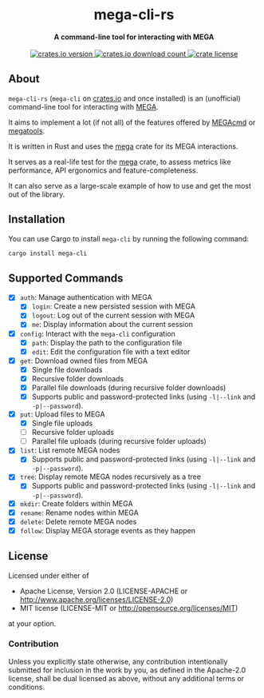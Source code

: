 <div align=center><h1>mega-cli-rs</h1></div>
<div align=center><strong>A command-line tool for interacting with MEGA</strong></div>

<br />

<div align="center">
  <!-- crate version -->
  <a href="https://crates.io/crates/mega-cli">
    <img src="https://img.shields.io/crates/v/mega-cli" alt="crates.io version" />
  </a>
  <!-- crate downloads -->
  <a href="https://crates.io/crates/mega-cli">
    <img src="https://img.shields.io/crates/d/mega-cli" alt="crates.io download count" />
  </a>
  <!-- crate license -->
  <a href="https://github.com/Hirevo/mega-rs#license">
    <img src="https://img.shields.io/crates/l/mega-cli" alt="crate license" />
  </a>
</div>

About
-----

`mega-cli-rs` (`mega-cli` on [crates.io] and once installed) is an (unofficial) command-line tool for interacting with [MEGA][mega.nz].  

It aims to implement a lot (if not all) of the features offered by [MEGAcmd] or [megatools].  

[crates.io]: https://crates.io/crates/mega-cli
[mega.nz]: https://mega.nz
[MEGAcmd]: https://github.com/meganz/MEGAcmd
[megatools]: https://megatools.megous.com

It is written in Rust and uses the [mega][mega-rs] crate for its MEGA interactions.  

It serves as a real-life test for the [mega][mega-rs] crate, to assess metrics like performance, API ergonomics and feature-completeness.  

It can also serve as a large-scale example of how to use and get the most out of the library.

[mega-rs]: https://github.com/Hirevo/mega-rs

Installation
------------

You can use Cargo to install `mega-cli` by running the following command:

```bash
cargo install mega-cli
```

Supported Commands
------------------

- [x] `auth`: Manage authentication with MEGA
  - [x] `login`: Create a new persisted session with MEGA
  - [x] `logout`: Log out of the current session with MEGA
  - [x] `me`: Display information about the current session
- [x] `config`: Interact with the `mega-cli` configuration
  - [x] `path`: Display the path to the configuration file
  - [x] `edit`: Edit the configuration file with a text editor
- [x] `get`: Download owned files from MEGA
    - [x] Single file downloads
    - [x] Recursive folder downloads
    - [x] Parallel file downloads (during recursive folder downloads)
    - [x] Supports public and password-protected links (using `-l|--link` and `-p|--password`).
- [x] `put`: Upload files to MEGA
    - [x] Single file uploads
    - [ ] Recursive folder uploads
    - [ ] Parallel file uploads (during recursive folder uploads)
- [x] `list`: List remote MEGA nodes
  - [x] Supports public and password-protected links (using `-l|--link` and `-p|--password`).
- [x] `tree`: Display remote MEGA nodes recursively as a tree
  - [x] Supports public and password-protected links (using `-l|--link` and `-p|--password`).
- [x] `mkdir`: Create folders within MEGA
- [x] `rename`: Rename nodes within MEGA
- [x] `delete`: Delete remote MEGA nodes
- [x] `follow`: Display MEGA storage events as they happen

License
-------

Licensed under either of

- Apache License, Version 2.0 (LICENSE-APACHE or <http://www.apache.org/licenses/LICENSE-2.0>)
- MIT license (LICENSE-MIT or <http://opensource.org/licenses/MIT>)

at your option.

### Contribution

Unless you explicitly state otherwise, any contribution intentionally submitted for inclusion in the work by you, as defined in the Apache-2.0 license, shall be dual licensed as above, without any additional terms or conditions.

